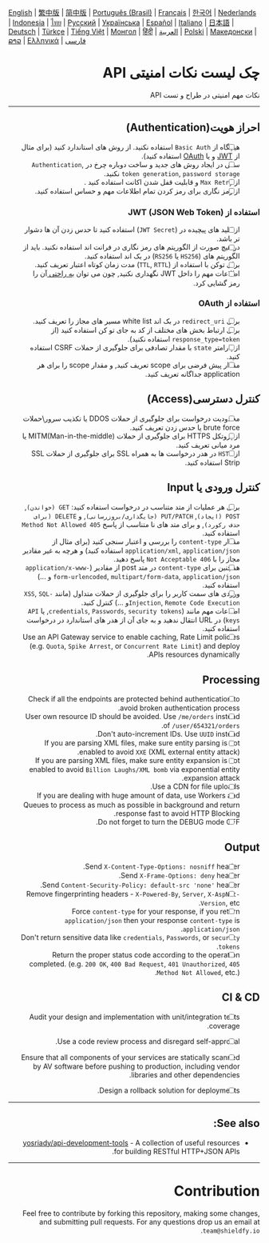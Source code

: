 [English](./README.md) | [繁中版](./README-tw.md) | [简中版](./README-zh.md) | [Português (Brasil)](./README-pt_BR.md) | [Français](./README-fr.md) | [한국어](./README-ko.md) | [Nederlands](./README-nl.md) | [Indonesia](./README-id.md) | [ไทย](./README-th.md) | [Русский](./README-ru.md) | [Українська](./README-uk.md) | [Español](./README-es.md) | [Italiano](./README-it.md) | [日本語](./README-ja.md) | [Deutsch](./README-de.md) | [Türkçe](./README-tr.md) | [Tiếng Việt](./README-vi.md) | [Монгол](./README-mn.md) | [हिंदी](./README-hi.md) | [العربية](./README-ar.md) | [Polski](./README-pl.md) | [Македонски](./README-mk.md) | [ລາວ](./README-lo.md) | [Ελληνικά](./README-el.md) | [فارسی](./README-fa.md)
<div dir="rtl">

# چک لیست نکات امنیتی API

نکات مهم امنیتی در طراح و تست API


---

## احراز هویت(Authentication)
- [ ] هیچگاه از `Basic Auth` استفاده نکنید. از روش های استاندارد کنید (برای مثال از [JWT](https://jwt.io/) و یا [OAuth](https://oauth.net/) استفاده کنید).
- [ ] سعی در ایجاد روش های جدید و ساخت دوباره چرخ در `Authentication`, `token generation`, `password storage` نکنید.
- [ ] از `Max Retry` و قابلیت قفل شدن اکانت استفاده کنید .
- [ ] از رمز نگاری برای رمز کردن تمام اطلاعات مهم و حساس استفاده کنید.

### استفاده از JWT (JSON Web Token)
- [ ] از کلید های پیچیده در (`JWT Secret`) استفاده کنید تا حدس زدن آن ها دشوار تر باشد.
- [ ] در هیچ صورت از الگوریتم های رمز نگاری در فرانت اند استفاده نکنید. باید از الگوریتم های  (`HS256` یا `RS256`) در بک اند استفاده کنید.
- [ ] برای توکن با استفاده از (`TTL`, `RTTL`) مدت زمان کوتاه اعتبار تعریف کنید.
- [ ] اطلاعات مهم را داخل JWT نگهداری نکنید, چون می توان  [به راحتی ](https://jwt.io/#debugger-io) آن را رمز گشایی کرد.

### استفاده از OAuth
- [ ] برای `redirect_uri` در بک اند white list مسیر های مجاز را تعریف کنید.
- [ ] برای ارتباط بخش های مختلف از کد به جای تو کن استفاده کنید (از `response_type=token` استفاده نکنید).
- [ ] از پارامتر `state` با مقدار تصادفی برای جلوگیری از حملات CSRF استفاده کنید.
- [ ] مقدار پیش فرضی برای scope تعریف کنید, و مقدار scope را برای هر application جداگانه تعریف کنید.

## کنترل دسترسی(Access)
- [ ] محدودیت درخواست برای جلوگیری از حملات DDOS یا تکذیب سرور\حملات brute force یا حدس زدن تعریف کنید.
- [ ] از پروتکل HTTPS برای جلوگیری از حملات MITM(Man-in-the-middle) یا مرد میانی تعریف کنید.
- [ ] از `HSTS` در هدر درخواست ها به همراه SSL برای جلوگیری از حملات SSL Strip استفاده کنید.

## کنترل ورودی یا Input
- [ ] برای هر عملیات از متد متناسب در درخواست استفاده کنید: `GET (خواندن)`, `POST (ایجاد)`, `PUT/PATCH (جایگذاری/بروزرسانی)`, و `DELETE (برای حذف رکورد)`, و برای متد های نا متناسب از پاسخ `405 Method Not Allowed` استفاده کنید.
- [ ] مقدار `content-type` را بررسی و اعتبار سنجی کنید (برای مثال از `application/xml`, `application/json` استفاده کنید) و هرچه به غیر مقادیر مجاز را با `406 Not Acceptable` پاسخ دهید.
- [ ] همچنین برای `content-type` در متد  post از مقادیر (`application/x-www-form-urlencoded`, `multipart/form-data`, `application/json` و ...) استفاده کنید.
- [ ] ورودی های سمت کاربر را برای جلوگیری از حملات متداول (مانند `XSS`, `SQL-Injection`, `Remote Code Execution`و ...) کنترل کنید.
- [ ] اطلاعات مهم مانند (`credentials`, `Passwords`, `security tokens`, یا `API keys`) در URL انتقال ندهید و به جای آن از هدر های استاندارد در درخواست استفاده کنید.
- [ ] Use an API Gateway service to enable caching, Rate Limit policies (e.g. `Quota`, `Spike Arrest`, or `Concurrent Rate Limit`) and deploy APIs resources dynamically.

## Processing
- [ ] Check if all the endpoints are protected behind authentication to avoid broken authentication process.
- [ ] User own resource ID should be avoided. Use `/me/orders` instead of `/user/654321/orders`.
- [ ] Don't auto-increment IDs. Use `UUID` instead.
- [ ] If you are parsing XML files, make sure entity parsing is not enabled to avoid `XXE` (XML external entity attack).
- [ ] If you are parsing XML files, make sure entity expansion is not enabled to avoid `Billion Laughs/XML bomb` via exponential entity expansion attack.
- [ ] Use a CDN for file uploads.
- [ ] If you are dealing with huge amount of data, use Workers and Queues to process as much as possible in background and return response fast to avoid HTTP Blocking.
- [ ] Do not forget to turn the DEBUG mode OFF.

## Output
- [ ] Send `X-Content-Type-Options: nosniff` header.
- [ ] Send `X-Frame-Options: deny` header.
- [ ] Send `Content-Security-Policy: default-src 'none'` header.
- [ ] Remove fingerprinting headers - `X-Powered-By`, `Server`, `X-AspNet-Version`, etc.
- [ ] Force `content-type` for your response, if you return `application/json` then your response `content-type` is `application/json`.
- [ ] Don't return sensitive data like `credentials`, `Passwords`, or `security tokens`.
- [ ] Return the proper status code according to the operation completed. (e.g. `200 OK`, `400 Bad Request`, `401 Unauthorized`, `405 Method Not Allowed`, etc.).

## CI & CD
- [ ] Audit your design and implementation with unit/integration tests coverage.
- [ ] Use a code review process and disregard self-approval.
- [ ] Ensure that all components of your services are statically scanned by AV software before pushing to production, including vendor libraries and other dependencies.
- [ ] Design a rollback solution for deployments.


---

## See also:
- [yosriady/api-development-tools](https://github.com/yosriady/api-development-tools) - A collection of useful resources for building RESTful HTTP+JSON APIs.


---

# Contribution
Feel free to contribute by forking this repository, making some changes, and submitting pull requests. For any questions drop us an email at `team@shieldfy.io`.
